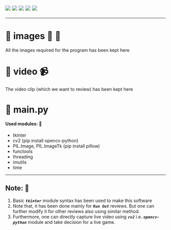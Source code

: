 ![](https://img.shields.io/badge/git-fff7f8?colorA=faf0f0&colorB=db4823&style=for-the-badge&logo=git)
![](https://img.shields.io/badge/github-fff7f8?colorA=080808&colorB=8a8a8a&style=for-the-badge&logo=github)
![](https://img.shields.io/badge/for-you-099450?colorA=b0c92e&colorB=487d3e&style=for-the-badge)
![](https://img.shields.io/badge/python-used-bee5ed?colorA=37b6bd&colorB=3c9bb5&style=for-the-badge&logo=python)
![](https://img.shields.io/badge/visual_studio_code-1.48.0-181717?colorA=ae36d6&style=for-the-badge&logo=visual-studio-code)
---
---
# :small_orange_diamond: images :city_sunrise: :mount_fuji:
All the images required for the program has been kept here
# :small_orange_diamond: video :video_camera:
The video clip (which we want to review) has been kept here
# :small_orange_diamond: main.py
#### Used modules: :ledger:
   * tkinter
   * cv2 (pip install opencv-python)
   * PIL.Image, PIL.ImageTk (pip install pillow)
   * functools
   * threading
   * imutils
   * time
---
## Note: :memo:
1. Basic ***```tkinter```*** module syntax has been used to make this software
2. Note that, it has been done mainly for ***```Run Out```*** reviews. But one can further modify it for other reviews also using similar method.
3. Furthermore, one can directly capture live video using ***```cv2```*** i.e. ***```opencv-python```*** module and take decision for a live game.
